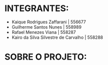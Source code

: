 # INTEGRANTES:
- Kaique Rodrigues Zaffarani | 556677
- Guilherme Santos Nunes | 558989
- Rafael Menezes Viana | 558287
- Kairo da Silva Silvestre de Carvalho | 558288

# SOBRE O PROJETO:

